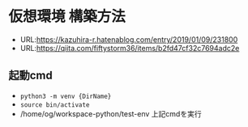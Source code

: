 # 仮想環境 構築方法
- URL:https://kazuhira-r.hatenablog.com/entry/2019/01/09/231800
- URL:https://qiita.com/fiftystorm36/items/b2fd47cf32c7694adc2e
## 起動cmd
- `python3 -m venv {DirName}` 
- `source bin/activate` 
- /home/og/workspace-python/test-env 上記cmdを実行
